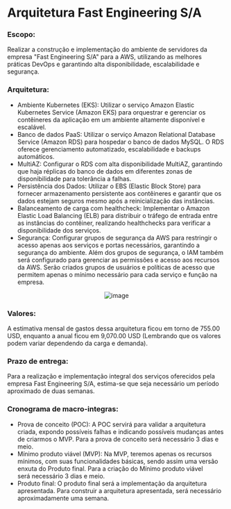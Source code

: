 # Arquitetura Fast Engineering S/A
### Escopo: 
Realizar a construção e implementação do ambiente de servidores da empresa "Fast Engineering S/A" para a AWS, utilizando as melhores práticas DevOps e garantindo alta disponibilidade, escalabilidade e segurança.

### Arquitetura:
- Ambiente Kubernetes (EKS): Utilizar o serviço Amazon Elastic Kubernetes Service (Amazon EKS) para orquestrar e gerenciar os contêineres da aplicação em um ambiente altamente disponível e escalável.
- Banco de dados PaaS: Utilizar o serviço Amazon Relational Database Service (Amazon RDS) para hospedar o banco de dados MySQL. O RDS oferece gerenciamento automatizado, escalabilidade e backups automáticos.
- MultiAZ: Configurar o RDS com alta disponibilidade MultiAZ, garantindo que haja réplicas do banco de dados em diferentes zonas de disponibilidade para tolerância a falhas. 
- Persistência dos Dados: Utilizar o EBS (Elastic Block Store) para fornecer armazenamento persistente aos contêineres e garantir que os dados estejam seguros mesmo após a reinicialização das instâncias.
- Balanceamento de carga com healthcheck: Implementar o Amazon Elastic Load Balancing (ELB) para distribuir o tráfego de entrada entre as instâncias do contêiner, realizando healthchecks para verificar a disponibilidade dos serviços.
- Segurança: Configurar grupos de segurança da AWS para restringir o acesso apenas aos serviços e portas necessários, garantindo a segurança do ambiente. Além dos grupos de segurança, o IAM também será configurado para gerenciar as permissões e acesso aos recursos da AWS. Serão criados grupos de usuários e políticas de acesso que permitem apenas o mínimo necessário para cada serviço e função na empresa.
<div align="center">
  
![image](https://github.com/BrunoMarques1/Projeto_Final_PB_Compass/assets/127341401/30c72f10-1a8c-4df2-be24-d8943eda8568)

</div>

### Valores:
A estimativa mensal de gastos dessa arquitetura ficou em torno de 755.00 USD, enquanto a anual ficou em 9,070.00 USD (Lembrando que os valores podem variar dependendo da carga e demanda).

### Prazo de entrega:
Para a realização e implementação integral dos serviços oferecidos pela empresa Fast Engineering S/A, estima-se que seja necessário um período aproximado de duas semanas.

### Cronograma de macro-integras:
- Prova de conceito (POC): A POC servirá para validar a arquitetura criada, expondo possíveis falhas e indicando possíveis mudanças antes de criarmos o MVP. Para a prova de conceito será necessário 3 dias e meio.
- Mínimo produto viável (MVP): Na MVP, teremos apenas os recursos mínimos, com suas funcionalidades básicas, sendo assim uma versão enxuta do Produto final. Para a criação do Mínimo produto viável será necessário 3 dias e meio.
- Produto final: O produto final será a implementação da arquitetura apresentada. Para construir a arquitetura apresentada, será necessário aproximadamente uma semana.


